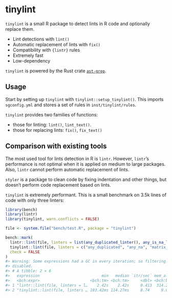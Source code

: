 
<!-- README.md is generated from README.Rmd. Please edit that file -->

# tinylint

`tinylint` is a small R package to detect lints in R code and optionally
replace them.

- Lint detections with `lint()`
- Automatic replacement of lints with `fix()`
- Compatibility with `{lintr}` rules
- Extremely fast
- Low-dependency

`tinylint` is powered by the Rust crate
[`ast-grep`](https://ast-grep.github.io/).

## Usage

Start by setting up `tinylint` with `tinylint::setup_tinylint()`. This
imports `sgconfig.yml` and stores a set of rules in
`inst/tinylint/rules`.

`tinylint` provides two families of functions:

- those for linting: `lint()`, `lint_text()`.
- those for replacing lints: `fix()`, `fix_text()`

## Comparison with existing tools

The most used tool for lints detection in R is `lintr`. However,
`lintr`’s performance is not optimal when it is applied on medium to
large packages. Also, `lintr` cannot perform automatic replacement of
lints.

`styler` is a package to clean code by fixing indentation and other
things, but doesn’t perform code replacement based on lints.

`tinylint` is extremely performant. This is a small benchmark on 3.5k
lines of code with only three linters:

``` r
library(bench)
library(lintr)
library(tinylint, warn.conflicts = FALSE)

file <- system.file("bench/test.R", package = "tinylint")

bench::mark(
  lintr::lint(file, linters = list(any_duplicated_linter(), any_is_na_linter(), matrix_apply_linter())),
  tinylint::lint(file, linters = c("any_duplicated", "any_na", "matrix_apply"), open = FALSE),
  check = FALSE
)
#> Warning: Some expressions had a GC in every iteration; so filtering is
#> disabled.
#> # A tibble: 2 × 6
#>   expression                           min   median `itr/sec` mem_alloc `gc/sec`
#>   <bch:expr>                      <bch:tm> <bch:tm>     <dbl> <bch:byt>    <dbl>
#> 1 "lintr::lint(file, linters = l…    2.42s    2.42s     0.413  314.28MB     8.66
#> 2 "tinylint::lint(file, linters … 103.42ms 114.27ms     8.74     9.01MB     1.75
```
